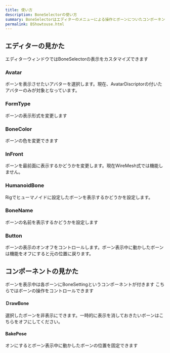 ```yaml
---
title: 使い方
description: BoneSelectorの使い方
summary: BoneSelectorはエディターのメニューによる操作とボーンについたコンポーネントによる操作に分けられています
permalink: BShowtouse.html
---
```

## エディターの見かた

エディターウィンドウではBoneSelectorの表示をカスタマイズできます

### Avatar
ボーンを表示させたいアバターを選択します。現在、AvatarDiscriptorの付いたアバターのみが対象となっています。

### FormType
ボーンの表示形式を変更します

### BoneColor
ボーンの色を変更できます

### InFront
ボーンを最前面に表示するかどうかを変更します。現在WireMesh式では機能しません。

### HumanoidBone
Rigでヒューマノイドに設定したボーンを表示するかどうかを設定します。

### BoneName
ボーンの名前を表示するかどうかを設定します
### Button
ボーンの表示のオンオフをコントロールします。ボーン表示中に動かしたボーンは機能をオフにすると元の位置に戻ります。

## コンポーネントの見かた
ボーンを表示中は各ボーンにBoneSettingというコンポーネントが付きます
こちらではボーンの操作をコントロールできます

#### ＤrawBone
選択したボーンを非表示にできます。一時的に表示を消しておきたいボーンはこちらをオフにしてください。

#### BakePose
オンにするとボーン表示中に動かしたボーンの位置を固定できます